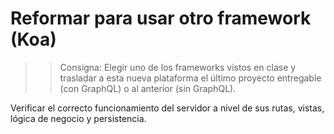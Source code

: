 # Reformar para usar otro framework (Koa)


>> Consigna:
Elegir uno de los frameworks vistos en clase y trasladar a esta nueva plataforma el último proyecto entregable (con GraphQL) o al anterior (sin GraphQL).

Verificar el correcto funcionamiento del servidor a nivel de sus rutas, vistas, lógica de negocio y persistencia.
